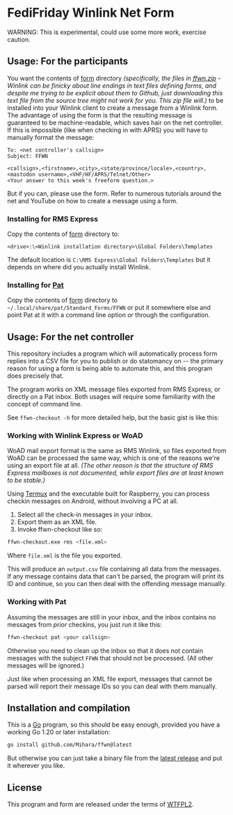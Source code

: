# FediFriday Winlink Net Form

WARNING: This is experimental, could use some more work, exercise caution.

## Usage: For the participants

You want the contents of [form](form) directory *(specifically, the files in [ffwn.zip](https://github.com/Mihara/ffwn/releases/latest/download/ffwn.zip) - Winlink can be finicky about line endings in text files defining forms, and despite me trying to be explicit about them to Github, just downloading this text file from the source tree might not work for you. This zip file will.)* to be installed into your Winlink client to create a message from a Winlink form. The advantage of using the form is that the resulting message is guaranteed to be machine-readable, which saves hair on the net controller. If this is impossible (like when checking in with APRS) you will have to manually format the message:

```
To: <net controller's callsign>
Subject: FFWN

<callsign>,<firstname>,<city>,<state/province/locale>,<country>,<mastodon username>,<VHF/HF/APRS/Telnet/Other>
<Your answer to this week's freeform question.>
```

But if you can, please use the form. Refer to numerous tutorials around the net and YouTube on how to create a message using a form.

### Installing for RMS Express

Copy the contents of [form](form) directory to:

```
<drive>:\<Winlink installation directory>\Global Folders\Templates
```

The default location is `C:\RMS Express\Global Folders\Templates` but it depends on where did you actually install Winlink.

### Installing for [Pat](https://getpat.io)

Copy the contents of [form](form) directory to `~/.local/share/pat/Standard_Forms/FFWN` or put it somewhere else and point Pat at it with a command line option or through the configuration.

## Usage: For the net controller

This repository includes a program which will automatically process form replies into a CSV file for you to publish or do statomancy on -- the primary reason for using a form is being able to automate this, and this program does precisely that.

The program works on XML message files exported from RMS Express, or directly on a Pat inbox. Both usages will require some familiarity with the concept of command line.

See `ffwn-checkout -h` for more detailed help, but the basic gist is like this:

### Working with Winlink Express or WoAD

WoAD mail export format is the same as RMS Winlink, so files exported from WoAD can be processed the same way, which is one of the reasons we're using an export file at all. *(The other reason is that the structure of RMS Express mailboxes is not documented, while export files are at least known to be stable.)*

Using [Termux](https://termux.dev/) and the executable built for Raspberry, you can process checkin messages on Android, without involving a PC at all.

1. Select all the check-in messages in your inbox.
2. Export them as an XML file.
3. Invoke ffwn-checkout like so:

```bash
ffwn-checkout.exe rms <file.xml>
```

Where `file.xml` is the file you exported.

This will produce an `output.csv` file containing all data from the messages. If any message contains data that can't be parsed, the program will print its ID and continue, so you can then deal with the offending message manually.

### Working with Pat

Assuming the messages are still in your inbox, and the inbox contains no messages from *prior* checkins, you just run it like this:

```bash
ffwn-checkout pat <your callsign>
```

Otherwise you need to clean up the inbox so that it does not contain messages with the subject `FFWN` that should not be processed. (All other messages will be ignored.)

Just like when processing an XML file export, messages that cannot be parsed will report their message IDs so you can deal with them manually.

## Installation and compilation

This is a [Go](https://go.dev/) program, so this should be easy enough, provided you have a working Go 1.20 or later installation:

```bash
go install github.com/Mihara/ffwn@latest
```

But otherwise you can just take a binary file from the [latest release](https://github.com/Mihara/ffwn/releases/latest/) and put it wherever you like.

## License

This program and form are released under the terms of [WTFPL2](https://en.wikipedia.org/wiki/WTFPL).

